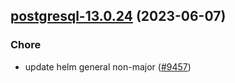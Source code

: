 

## [postgresql-13.0.24](https://github.com/truecharts/charts/compare/postgresql-13.0.23...postgresql-13.0.24) (2023-06-07)

### Chore

- update helm general non-major ([#9457](https://github.com/truecharts/charts/issues/9457))
  
  